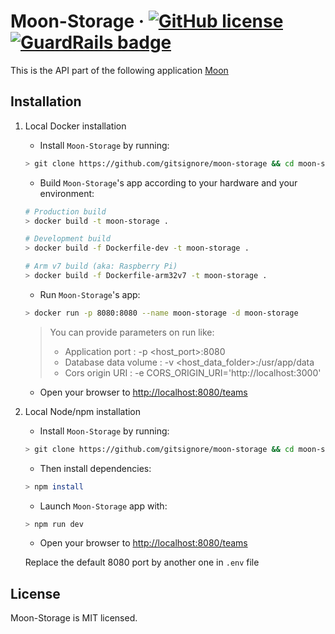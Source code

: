 # Moon-Storage &middot; [![GitHub license](https://img.shields.io/badge/license-MIT-blue.svg)](https://github.com/gitsignore/moon/blob/master/LICENSE) [![GuardRails badge](https://badges.production.guardrails.io/gitsignore/moon-storage.svg)](https://www.guardrails.io)

This is the API part of the following application [Moon](https://github.com/gitsignore/moon)

## Installation

1.  Local Docker installation

    - Install `Moon-Storage` by running:

    ```sh
    > git clone https://github.com/gitsignore/moon-storage && cd moon-storage
    ```

    - Build `Moon-Storage`'s app according to your hardware and your environment:

    ```sh
    # Production build
    > docker build -t moon-storage .

    # Development build
    > docker build -f Dockerfile-dev -t moon-storage .

    # Arm v7 build (aka: Raspberry Pi)
    > docker build -f Dockerfile-arm32v7 -t moon-storage .
    ```

    - Run `Moon-Storage`'s app:

    ```sh
    > docker run -p 8080:8080 --name moon-storage -d moon-storage
    ```

    > You can provide parameters on run like:
    >
    > - Application port : -p <host_port>:8080
    > - Database data volume : -v <host_data_folder>:/usr/app/data
    > - Cors origin URI : -e CORS_ORIGIN_URI='http://localhost:3000'

    - Open your browser to <http://localhost:8080/teams>

2.  Local Node/npm installation

    - Install `Moon-Storage` by running:

    ```sh
    > git clone https://github.com/gitsignore/moon-storage && cd moon-storage
    ```

    - Then install dependencies:

    ```sh
    > npm install
    ```

    - Launch `Moon-Storage` app with:

    ```sh
    > npm run dev
    ```

    - Open your browser to <http://localhost:8080/teams>

    Replace the default 8080 port by another one in `.env` file

## License

Moon-Storage is MIT licensed.
